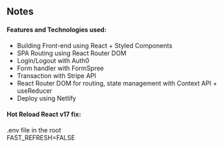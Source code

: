 ## Notes

#### Features and Technologies used:  
- Building Front-end using React + Styled Components
- SPA Routing using React Router DOM
- Login/Logout with Auth0
- Form handler with FormSpree
- Transaction with Stripe API
- React Router DOM for routing, state management with Context API + useReducer
- Deploy using Netlify


#### Hot Reload React v17 fix:  
.env file in the root  
FAST_REFRESH=FALSE
